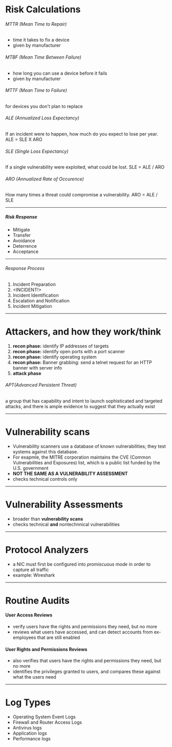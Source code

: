 # Risk Calculations
###### MTTR (Mean Time to Repair)
 - time it takes to fix a device
 - given by manufacturer

###### MTBF (Mean Time Between Failure)
 - how long you can use a device before it fails
 - given by manufacturer

###### MTTF (Mean Time to Failure)
for devices you don't plan to replace
###### ALE (Annualized Loss Expectancy)
If an incident were to happen, how much do you expect to lose per year. ALE = SLE X ARO
###### SLE (Single Loss Expectancy)
If a single vulnerability were exploited, what could be lost. SLE = ALE / ARO
###### ARO (Annualized Rate of Occurence)
How many times a threat could compromise a vulnerability. ARO = ALE / SLE

---
##### Risk Response
 - Mitigate 
 - Transfer
 - Avoidance
 - Deterrence
 - Acceptance

---
###### Response Process
1. Incident Preparation
2. <INCIDENT!>
3. Incident Identification
4. Escalation and Notification
5. Incident Mitigation 

---
# Attackers, and how they work/think
  1. **recon phase:** identify IP addresses of targets
  2. **recon phase:** identify open ports with a port scanner
  3. **recon phase:** identify operating system
  4. **recon phase:** Banner grabbing: send a telnet request for an HTTP banner with server info
  5. **attack phase**

###### APT(Advanced Persistent Threat)
a group that has capability and intent to launch sophisticated and targeted attacks, and there is ample evidence to suggest that they actually exist

---
# Vulnerability scans
 - Vulnerability scanners use a database of known vulnerabilities; they test systems against this database.
 - For exapmle, the MITRE corporation maintains the CVE (Common Vulnerabilities and Exposures) list, which is a public list funded by the U.S. government
 - **NOT THE SAME AS A VULNERABILITY ASSESSMENT**
 - checks technical controls only

---
# Vulnerability Assessments
 - broader than **vulnerability scans**
 - checks technical **and** nontechnnical vulnerabilities

---
# Protocol Analyzers
 - a NIC must first be configured into _promiscuous mode_ in order to capture all traffic
 - example: Wireshark

---
# Routine Audits
#### User Access Reviews
 - verify users have the rights and permissions they need, but no more
 - reviews what users have accessed, and can detect accounts from ex-employees that are still enabled

#### User Rights and Permissions Reviews
 - also verifies that users have the rights and permissions they need, but no more
 - identifies the privileges granted to users, and compares these against what the users need

---
# Log Types
 - Operating System Event Logs
 - Firewall and Router Access Logs
 - Antivirus logs
 - Application logs
 - Performance logs
